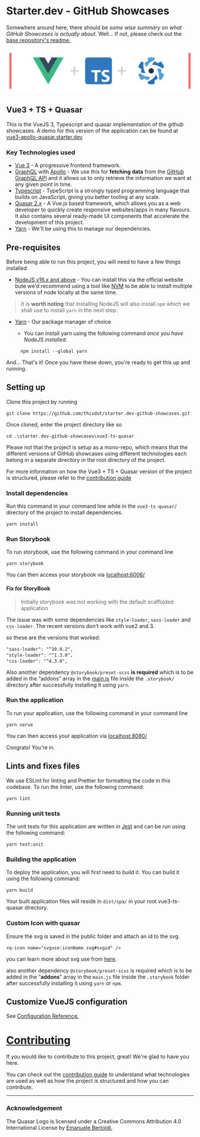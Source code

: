 # Starter.dev - GitHub Showcases

Somewhere around here, there should be _some wise summary on what GitHub Showcases is actually about_. Well... If not, please check out the [base repository's readme.](https://github.com/thisdot/starter.dev-github-showcases/blob/main/README.md)

![Vue3 + TS + Quasar](public/vue3-ts-quasar.png)

## Vue3 + TS + Quasar

This is the VueJS 3, Typescript and quasar implementation of the github showcases.
A demo for this version of the application can be found at [vue3-apollo-quasar.starter.dev](https://vue3-apollo-quasar.starter.dev/)

### Key Technologies used

- [Vue 3](https://vuejs.org/) - A progressive frontend framework.
- [GraphQL](https://graphql.org/) with [Apollo](https://www.apollographql.com/) - We use this for **fetching data** from the [GitHub GraphQL API](https://docs.github.com/en/graphql) and it allows us to only retrieve the information we want at any given point in time.
- [Typescript](https://www.typescriptlang.org/) - TypeScript is a strongly typed programming language that builds on JavaScript, giving you better tooling at any scale.
- [Quasar 2.x](https://quasar.dev) - A Vue.js based framework, which allows you as a web developer to quickly create responsive websites/apps in many flavours. It also contains several ready-made UI components that accelerate the development of this project.
- [Yarn](https://yarnpkg.com/) - We'll be using this to manage our dependencies.

## Pre-requisites

Before being able to run this project, you will need to have a few things installed

- [NodeJS v16.x and above](https://nodejs.org/) - You can install this via the official website bute we'd recommend using a tool like [NVM](https://github.com/nvm-sh/nvm) to be able to install multiple versions of node locally at the same time.

> It is **worth noting** that installing NodeJS will also install `npm` which we shall use to install `yarn` in the next step.

- [Yarn](https://yarnpkg.com/) - Our package manager of choice

  - You can install yarn using the following command _once you have NodeJS installed_.

  ```
    npm install --global yarn
  ```

And... That's it! Once you have these down, you're ready to get this up and running.

## Setting up

Clone this project by running

```git
git clone https://github.com/thisdot/starter.dev-github-showcases.git
```

Once cloned, enter the project directory like so

```
cd .\starter.dev-github-showcases\vue3-ts-quasar
```

Please not that the project is setup as a mono-repo, which means that the different versions of GitHub showcases using different technologies each belong in a separate directory in the root directory of the project.

For more information on how the Vue3 + TS + Quasar version of the project is structured, please refer to the [contribution guide](CONTRIBUTING.md)

### Install dependencies

Run this command in your command line while in the `vue3-ts-quasar/` directory of the project to install dependencies.

```
yarn install
```

###

### Run Storybook

To run storybook, use the following command in your command line

```
yarn storybook
```

You can then access your storybook via [localhost:6006/](http://localhost:6006/)

#### Fix for StoryBook

> Initially storybook was not working with the default scaffolded application

The issue was with some dependencies like `style-loader`, `sass-loader` and `css-loader`. The recent versions don’t work with vue2 and 3.

so these are the versions that worked:

```
"sass-loader": "^10.0.2",
"style-loader": "^1.3.0",
"css-loader": "^4.3.0",
```

Also another dependency `@storybook/preset-scss` **is required** which is to be added in the “addons” array in the [main.js](.storybook/main.js) file inside the `.storybook/` directory after successfully installing it using `yarn`.

### Run the application

To run your application, use the following command in your command line

```
yarn serve
```

You can then access your application via [localhost:8080/](http://localhost:8080/)

Congrats! You're in.

## Lints and fixes files

We use ESLint for linting and Prettier for formatting the code in this codebase. To run the linter, use the following command:

```
yarn lint
```

### Running unit tests

The unit tests for this application are written in [Jest](https://jestjs.io/) and can be run using the following command:

```
yarn test:unit
```

### Building the application

To deploy the application, you will first need to build it. You can build it using the following command:

```
yarn build
```

Your built application files will reside in `dist/spa/` in your root vue3-ts-quasar directory.

### Custom Icon with quasar

Ensure the svg is saved in the public folder and attach an id to the svg.

```vue
<q-icon name="svguse:iconName.svg#svgid" />
```

you can learn more about svg use from [here](https://quasar.dev/vue-components/icon#svg-use-way).

also another dependency `@storybook/preset-scss` is required which is to be added in the “**addons**” array in the `main.js` file inside the `.storybook` folder after successfully installing it using `yarn` or `npm`.

## Customize VueJS configuration

See [Configuration Reference.](https://cli.vuejs.org/config/)

# [Contributing](CONTRIBUTING.md)

If you would like to contribute to this project, great! We're glad to have you here.

You can check out the [contribution guide](CONTRIBUTING.md) to understand what technologies are used as well as how the project is structured and how you can contribute.

---

### Acknowledgement

The Quasar Logo is licensed under a Creative Commons Attribution 4.0 International License by [Emanuele Bertoldi.](https://github.com/zuck)

